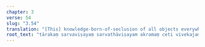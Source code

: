```yaml
---
chapter: 3
verse: 54
slug: "3.54"
translation: "[This] knowledge-born-of-seclusion of all objects everywhere and of all times is the liberator."
root_text: "tārakaṃ sarvaviṣayaṃ sarvathāviṣayam akramaṃ ceti vivekajaṃ jñānam"
---
```



